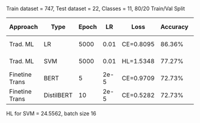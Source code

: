 
Train dataset = 747, Test dataset = 22, Classes = 11, 80/20 Train/Val Split

Approach       | Type       | Epoch  | LR   | Loss       | Accuracy | F1     | Avg Resp | Size     |
---------------|------------|--------|------|------------|----------|--------|----------|----------|
Trad. ML       | LR         | 5000   | 0.01 | CE=0.8095  | 86.36%   | 0.8545 | 4.56 ms  | 8 KB
Trad. ML       | SVM        | 5000   | 0.01 | HL=1.5348  | 77.27%   | 0.7364 | 4.33 ms  | 8 KB
Finetine Trans | BERT       | 5      | 2e-5 | CE=0.9709  | 72.73%   | 0.6242 | 0.53 ms  | 438.2 MB
Finetine Trans | DistilBERT | 10     | 2e-5 | CE=0.5282  | 72.73%   | 0.6398 | 0.32 ms  | 268 KB


HL for SVM = 24.5562, batch size 16
